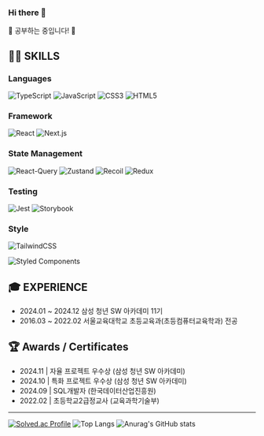 ### Hi there 👋

<p align="left">
🚀 공부하는 중입니다! 🚀
</p>

## 👨‍💻 SKILLS

### Languages

![TypeScript](https://img.shields.io/badge/typescript-%23007ACC.svg?style=for-the-badge&logo=typescript&logoColor=white)
![JavaScript](https://img.shields.io/badge/javascript-%23323330.svg?style=for-the-badge&logo=javascript&logoColor=%23F7DF1E)
![CSS3](https://img.shields.io/badge/css3-%231572B6.svg?style=for-the-badge&logo=css3&logoColor=white)
![HTML5](https://img.shields.io/badge/html5-%23E34F26.svg?style=for-the-badge&logo=html5&logoColor=white)

### Framework

![React](https://img.shields.io/badge/React-20232A?style=for-the-badge&logo=react&logoColor=61DAFB)
![Next.js](https://img.shields.io/badge/next%20js-000000?style=for-the-badge&logo=nextdotjs&logoColor=white) 

### State Management

![React-Query](https://img.shields.io/badge/React_Query-FF4154?style=for-the-badge&logo=ReactQuery&logoColor=white)
![Zustand](https://img.shields.io/badge/Zustand-#F76F30?style=for-the-badge)
![Recoil](https://img.shields.io/badge/Recoil-3578E5?style=for-the-badge&logo=recoil&logoColor=white)
![Redux](https://img.shields.io/badge/redux-%23593d88.svg?style=for-the-badge&logo=redux&logoColor=white)

### Testing

![Jest](https://img.shields.io/badge/-jest-%23C21325?style=for-the-badge&logo=jest&logoColor=white)
![Storybook](https://img.shields.io/badge/-Storybook-FF4785?style=for-the-badge&logo=storybook&logoColor=white)

### Style

![TailwindCSS](https://img.shields.io/badge/Tailwind_CSS-38B2AC?style=for-the-badge&logo=tailwind-css&logoColor=white)


![Styled Components](https://img.shields.io/badge/styled--components-DB7093?style=for-the-badge&logo=styled-components&logoColor=white)

## 🎓 EXPERIENCE

- 2024.01 ~ 2024.12    삼성 청년 SW 아카데미 11기
- 2016.03 ~ 2022.02    서울교육대학교 초등교육과(초등컴퓨터교육학과) 전공

## 🏆 Awards / Certificates

- 2024.11  |  자율 프로젝트 우수상 (삼성 청년 SW 아카데미)
- 2024.10  |  특화 프로젝트 우수상 (삼성 청년 SW 아카데미)
- 2024.09  |  SQL개발자  (한국데이터산업진흥원)
- 2022.02  |  초등학교2급정교사 (교육과학기술부)

---
[![Solved.ac Profile](http://mazassumnida.wtf/api/v2/generate_badge?boj=lmuk525)](https://solved.ac/lmuk525/)
![Top Langs](https://github-readme-stats.vercel.app/api/top-langs/?username=myeonguklee&layout=compact&theme=dark)
![Anurag's GitHub stats](https://github-readme-stats.vercel.app/api?username=myeonguklee&show_icons=true&theme=dark)




<!--
**Djogoat/Djogoat** is a ✨ _special_ ✨ repository because its `README.md` (this file) appears on your GitHub profile.

Here are some ideas to get you started:

- 🔭 I’m currently working on ...
- 🌱 I’m currently learning ...
- 👯 I’m looking to collaborate on ...
- 🤔 I’m looking for help with ...
- 💬 Ask me about ...
- 📫 How to reach me: ...
- 😄 Pronouns: ...
- ⚡ Fun fact: ...
-->
